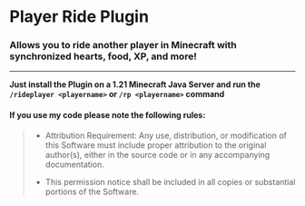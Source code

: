 # Player Ride Plugin
### Allows you to ride another player in Minecraft with synchronized hearts, food, XP, and more!
----------
**Just install the Plugin on a 1.21 Minecraft Java Server
and run the `/rideplayer <playername>` or `/rp <playername>` command**

#### If you use my code please note the following rules:

> - Attribution Requirement: Any use, distribution, or modification of this
>   Software must include proper attribution to the original author(s),
>   either in the source code or in any accompanying documentation.
>
> - This permission notice shall be included in all copies or substantial
>   portions of the Software.